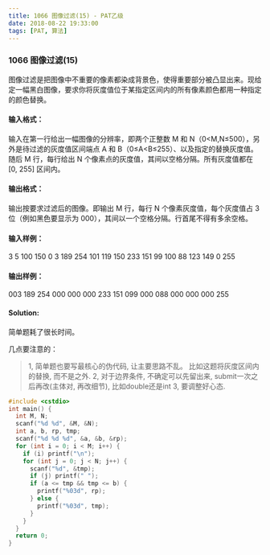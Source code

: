 ```yaml
---
title: 1066 图像过滤(15) - PAT乙级
date: 2018-08-22 19:33:00
tags: [PAT, 算法]
---
```


### 1066 图像过滤(15)

图像过滤是把图像中不重要的像素都染成背景色，使得重要部分被凸显出来。现给定一幅黑白图像，要求你将灰度值位于某指定区间内的所有像素颜色都用一种指定的颜色替换。

#### 输入格式：
输入在第一行给出一幅图像的分辨率，即两个正整数 M 和 N（0<M,N≤500），另外是待过滤的灰度值区间端点 A 和 B（0≤A<B≤255）、以及指定的替换灰度值。随后 M 行，每行给出 N 个像素点的灰度值，其间以空格分隔。所有灰度值都在 [0, 255] 区间内。

#### 输出格式：
输出按要求过滤后的图像。即输出 M 行，每行 N 个像素灰度值，每个灰度值占 3 位（例如黑色要显示为 000），其间以一个空格分隔。行首尾不得有多余空格。

#### 输入样例：
3 5 100 150 0
3 189 254 101 119
150 233 151 99 100
88 123 149 0 255

#### 输出样例：
003 189 254 000 000
000 233 151 099 000
088 000 000 000 255

#### Solution:

简单题耗了很长时间。

几点要注意的：
> 1, 简单题也要写最核心的伪代码, 让主要思路不乱。 比如这题将灰度区间内的替换, 而不是之外.
> 2, 对于边界条件, 不确定可以先留出来, submit一次之后再改(主体对, 再改细节), 比如double还是int
> 3, 要调整好心态.

```cpp
#include <cstdio>
int main() {
  int M, N;
  scanf("%d %d", &M, &N);
  int a, b, rp, tmp;
  scanf("%d %d %d", &a, &b, &rp);
  for (int i = 0; i < M; i++) {
    if (i) printf("\n");
    for (int j = 0; j < N; j++) {
      scanf("%d", &tmp);
      if (j) printf(" ");
      if (a <= tmp && tmp <= b) {
        printf("%03d", rp);
      } else {
        printf("%03d", tmp);
      }
    }
  }
  return 0;
}
```

